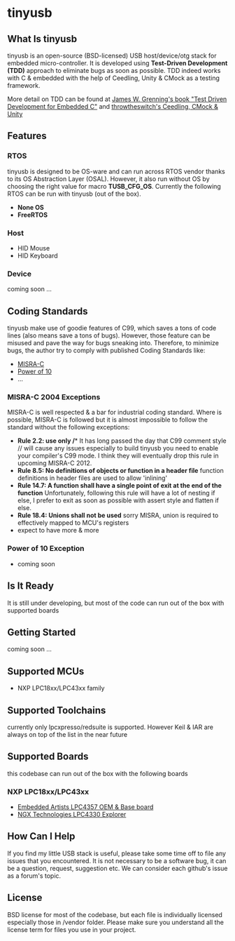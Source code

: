 # tinyusb #

## What Is tinyusb ##

tinyusb is an open-source (BSD-licensed) USB host/device/otg stack for embedded micro-controller. It is developed using **Test-Driven Development (TDD)** approach to eliminate bugs as soon as possible. TDD indeed works with C & embedded with the help of Ceedling, Unity & CMock as a testing framework. 

More detail on TDD can be found at [James W. Grenning's book "Test Driven Development for Embedded C"](http://www.amazon.com/Driven-Development-Embedded-Pragmatic-Programmers/dp/193435662X) and [throwtheswitch's Ceedling, CMock & Unity](http://throwtheswitch.org/)

## Features ##

### RTOS ###

tinyusb is designed to be OS-ware and can run across RTOS vendor thanks to its OS Abstraction Layer (OSAL). However, it also run without OS by choosing the right value for macro **TUSB_CFG_OS**. Currently the following RTOS can be run with tinyusb (out of the box).

- **None OS**
- **FreeRTOS**

### Host ###

- HID Mouse
- HID Keyboard

### Device ###

coming soon ...

## Coding Standards ##

tinyusb make use of goodie features of C99, which saves a tons of code lines (also means save a tons of bugs). However, those feature can be misused and pave the way for bugs sneaking into. Therefore, to minimize bugs, the author try to comply with published Coding Standards like:

- [MISRA-C](http://www.misra-c.com/Activities/MISRAC/tabid/160/Default.aspx)
- [Power of 10](http://spinroot.com/p10/)
- ...

### MISRA-C 2004 Exceptions ###

MISRA-C is well respected & a bar for industrial coding standard. Where is possible, MISRA-C is followed but it is almost impossible to follow the standard without the following exceptions:  

- **Rule 2.2: use only /*** It has long passed the day that C99 comment style // will cause any issues especially to build tinyusb you need to enable your compiler's C99 mode. I think they will eventually drop this rule in upcoming MISRA-C 2012.
- **Rule 8.5: No definitions of objects or function in a header file**  function definitions in header files are used to allow 'inlining'
- **Rule 14.7: A function shall have a single point of exit at the end of the function** Unfortunately, following this rule will have a lot of nesting if else, I prefer to exit as soon as possible with assert style and flatten if else.
- **Rule 18.4: Unions shall not be used** sorry MISRA, union is required to effectively mapped to MCU's registers
- expect to have more & more

### Power of 10 Exception ###

- coming soon

## Is It Ready ##

It is still under developing, but most of the code can run out of the box with supported boards

## Getting Started ##

coming soon ...

## Supported MCUs ##

- NXP LPC18xx/LPC43xx family

## Supported Toolchains ##

currently only lpcxpresso/redsuite is supported. However Keil & IAR are always on top of the list in the near future 

## Supported Boards ##

this codebase can run out of the box with the following boards

### NXP LPC18xx/LPC43xx ###

- [Embedded Artists LPC4357 OEM & Base board](http://www.embeddedartists.com/products/kits/lpc4357_kit.php)
- [NGX Technologies LPC4330 Explorer](http://shop.ngxtechnologies.com/product_info.php?products_id=104)

## How Can I Help ##

If you find my little USB stack is useful, please take some time off to file any issues that you encountered. It is not necessary to be a software bug, it can be a question, request, suggestion etc. We can consider each github's issue as a forum's topic.

## License ##

BSD license for most of the codebase, but each file is individually licensed especially those in /vendor folder. Please make sure you understand all the license term for files you use in your project.
